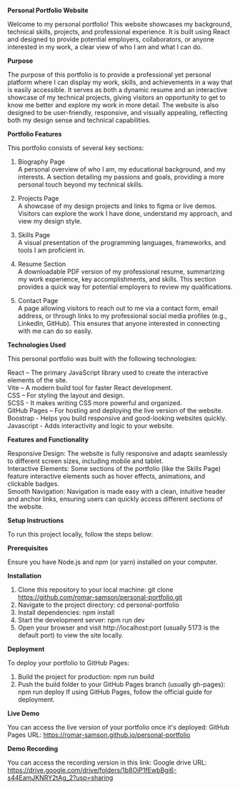 **Personal Portfolio Website**

Welcome to my personal portfolio! This website showcases my background, technical skills, projects, and professional experience. It is built using React and designed to provide potential employers, collaborators, or anyone interested in my work, a clear view of who I am and what I can do.

**Purpose**

The purpose of this portfolio is to provide a professional yet personal platform where I can display my work, skills, and achievements in a way that is easily accessible. It serves as both a dynamic resume and an interactive showcase of my technical projects, giving visitors an opportunity to get to know me better and explore my work in more detail. The website is also designed to be user-friendly, responsive, and visually appealing, reflecting both my design sense and technical capabilities.


**Portfolio Features**

This portfolio consists of several key sections:

1. Biography Page <br>
A personal overview of who I am, my educational background, and my interests.
A section detailing my passions and goals, providing a more personal touch beyond my technical skills.

3. Projects Page<br>
A showcase of my design projects and links to figma or live demos.
Visitors can explore the work I have done, understand my approach, and view my design style.

5. Skills Page<br>
A visual presentation of the programming languages, frameworks, and tools I am proficient in.

7. Resume Section<br>
A downloadable PDF version of my professional resume, summarizing my work experience, key accomplishments, and skills.
This section provides a quick way for potential employers to review my qualifications.

9. Contact Page<br>
A page allowing visitors to reach out to me via a contact form, email address, or through links to my professional social media profiles (e.g., LinkedIn, GitHub).
This ensures that anyone interested in connecting with me can do so easily.

**Technologies Used**

This personal portfolio was built with the following technologies:

  React – The primary JavaScript library used to create the interactive elements of the site.
<br>Vite – A modern build tool for faster React development.
<br>CSS – For styling the layout and design.
<br>SCSS - It makes writing CSS more powerful and organized.
<br>GitHub Pages – For hosting and deploying the live version of the website.
<br>Boostrap - Helps you build responsive and good-looking websites quickly.
<br>Javascript - Adds interactivity and logic to your website.

**Features and Functionality**

Responsive Design: The website is fully responsive and adapts seamlessly to different screen sizes, including mobile and tablet.
<br>Interactive Elements: Some sections of the portfolio (like the Skills Page) feature interactive elements such as hover effects, animations, and clickable badges.
<br>Smooth Navigation: Navigation is made easy with a clean, intuitive header and anchor links, ensuring users can quickly access different sections of the website.

**Setup Instructions**

To run this project locally, follow the steps below:

**Prerequisites**

Ensure you have Node.js and npm (or yarn) installed on your computer.


**Installation**

1. Clone this repository to your local machine:
  git clone https://github.com/romar-samson/personal-portfolio.git
2. Navigate to the project directory:
 cd personal-portfolio
3. Install dependencies:
  npm install
4. Start the development server:
  npm run dev
5. Open your browser and visit http://localhost:port (usually 5173 is the default port) to view the site locally.

**Deployment**

To deploy your portfolio to GitHub Pages:

1. Build the project for production:
  npm run build
2. Push the build folder to your GitHub Pages branch (usually gh-pages):
  npm run deploy
  If using GitHub Pages, follow the official guide for deployment.

**Live Demo**

You can access the live version of your portfolio once it's deployed:
GitHub Pages URL: https://romar-samson.github.io/personal-portfolio

**Demo Recording**

You can access the recording version in this link:
Google drive URL: https://drive.google.com/drive/folders/1b8OiP1fEwbBgi6-s44EamJKNRY2tAg_2?usp=sharing
